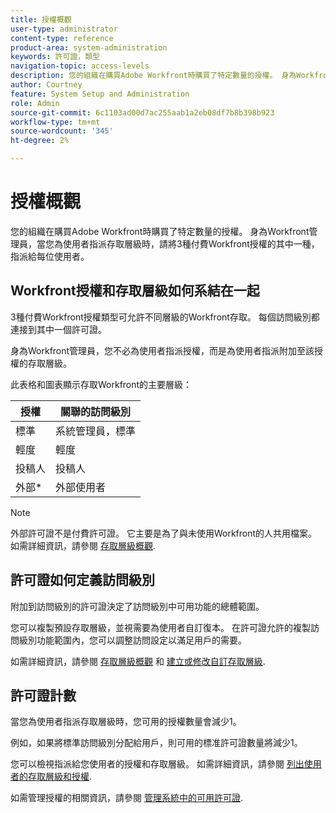 ```yaml
---
title: 授權概觀
user-type: administrator
content-type: reference
product-area: system-administration
keywords: 許可證，類型
navigation-topic: access-levels
description: 您的組織在購買Adobe Workfront時購買了特定數量的授權。 身為Workfront管理員，當您為使用者指派存取層級時，請將3種付費Workfront授權的其中一種，指派給每位使用者。
author: Courtney
feature: System Setup and Administration
role: Admin
source-git-commit: 6c1103ad00d7ac255aab1a2eb08df7b8b398b923
workflow-type: tm+mt
source-wordcount: '345'
ht-degree: 2%

---
```


# 授權概觀

您的組織在購買Adobe Workfront時購買了特定數量的授權。 身為Workfront管理員，當您為使用者指派存取層級時，請將3種付費Workfront授權的其中一種，指派給每位使用者。

## Workfront授權和存取層級如何系結在一起

3種付費Workfront授權類型可允許不同層級的Workfront存取。 每個訪問級別都連接到其中一個許可證。

身為Workfront管理員，您不必為使用者指派授權，而是為使用者指派附加至該授權的存取層級。

此表格和圖表顯示存取Workfront的主要層級：

| 授權 | 關聯的訪問級別 |
|--- |--- |
| 標準 | 系統管理員，標準 |
| 輕度 | 輕度 |
| 投稿人 | 投稿人 |
| 外部* | 外部使用者 |

>[!NOTE]
>
>外部許可證不是付費許可證。 它主要是為了與未使用Workfront的人共用檔案。 如需詳細資訊，請參閱 [存取層級概觀](/help/quicksilver/administration-and-setup/add-users/how-access-levels-work/access-level-overview.md).

## 許可證如何定義訪問級別

附加到訪問級別的許可證決定了訪問級別中可用功能的總體範圍。

您可以複製預設存取層級，並視需要為使用者自訂復本。 在許可證允許的複製訪問級別功能範圍內，您可以調整訪問設定以滿足用戶的需要。

如需詳細資訊，請參閱 [存取層級概觀](/help/quicksilver/administration-and-setup/add-users/how-access-levels-work/access-level-overview.md) 和 [建立或修改自訂存取層級](/help/quicksilver/administration-and-setup/add-users/configure-and-grant-access/create-modify-access-levels.md).

## 許可證計數

當您為使用者指派存取層級時，您可用的授權數量會減少1。

例如，如果將標準訪問級別分配給用戶，則可用的標准許可證數量將減少1。

您可以檢視指派給您使用者的授權和存取層級。 如需詳細資訊，請參閱 [列出使用者的存取層級和授權](../../../administration-and-setup/add-users/access-levels-and-object-permissions/list-access-levels-and-licenses-for-your-users.md).<!-- MAY NEED NEW LINK -->

如需管理授權的相關資訊，請參閱 [管理系統中的可用許可證](../../../administration-and-setup/get-started-wf-administration/manage-available-licenses-in-your-system.md).<!-- MAY NEED NEW LINK -->

